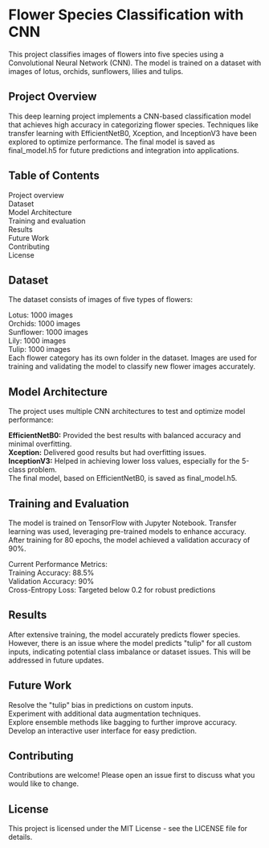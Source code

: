 # Flower Species Classification with CNN
This project classifies images of flowers into five species using a Convolutional Neural Network (CNN). The model is trained on a dataset with images of lotus, orchids, sunflowers, lilies and tulips.

## Project Overview
This deep learning project implements a CNN-based classification model that achieves high accuracy in categorizing flower species. Techniques like transfer learning with EfficientNetB0, Xception, and InceptionV3 have been explored to optimize performance. The final model is saved as final_model.h5 for future predictions and integration into applications.

## Table of Contents
Project overview  
Dataset  
Model Architecture  
Training and evaluation  
Results  
Future Work  
Contributing  
License  

## Dataset
The dataset consists of images of five types of flowers:

Lotus: 1000 images  
Orchids: 1000 images   
Sunflower: 1000 images  
Lily: 1000 images  
Tulip: 1000 images  
Each flower category has its own folder in the dataset. Images are used for training and validating the model to classify new flower images accurately.  

## Model Architecture
The project uses multiple CNN architectures to test and optimize model performance:

**EfficientNetB0:** Provided the best results with balanced accuracy and minimal overfitting.  
**Xception:** Delivered good results but had overfitting issues.  
**InceptionV3:** Helped in achieving lower loss values, especially for the 5-class problem.  
The final model, based on EfficientNetB0, is saved as final_model.h5.  

## Training and Evaluation
The model is trained on TensorFlow with Jupyter Notebook. Transfer learning was used, leveraging pre-trained models to enhance accuracy. After training for 80 epochs, the model achieved a validation accuracy of 90%.

Current Performance Metrics:  
Training Accuracy: 88.5%  
Validation Accuracy: 90%  
Cross-Entropy Loss: Targeted below 0.2 for robust predictions  

## Results
After extensive training, the model accurately predicts flower species. However, there is an issue where the model predicts "tulip" for all custom inputs, indicating potential class imbalance or dataset issues. This will be addressed in future updates.

## Future Work
Resolve the "tulip" bias in predictions on custom inputs.  
Experiment with additional data augmentation techniques.  
Explore ensemble methods like bagging to further improve accuracy.  
Develop an interactive user interface for easy prediction.  

## Contributing
Contributions are welcome! Please open an issue first to discuss what you would like to change.

## License
This project is licensed under the MIT License - see the LICENSE file for details.
